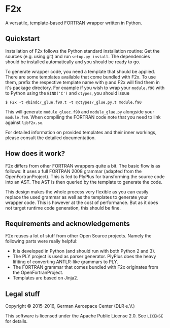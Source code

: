 # F2x
A versatile, template-based FORTRAN wrapper written in Python.

## Quickstart
Installation of F2x follows the Python standard installation routine: Get the sources (e.g. using git) and run `setup.py install`. The dependencies should be installed automatically and you should be ready to go.

To generate wrapper code, you need a template that should be applied. There are some templates available that come bundled with F2x. To use them, prefix the respective template name with `@` and F2x will find them in it's package directory. For example if you wish to wrap your `module.f90` with to Python using the `BIND('C')` and `ctypes`, you should issue

	$ F2x -t @bindc/_glue.f90.t -t @ctypes/_glue.py.t module.f90

This will generate `module_gluec.f90` and `module_glue.py` alongside your `module.f90`. When compiling the FORTRAN code note that you need to link against `libF2x.so`.

For detailed information on provided templates and their inner workings, please consult the detailed documentation.

## How does it work?
F2x differs from other FORTRAN wrappers quite a bit. The basic flow is as follows: It uses a full FORTRAN 2008 grammar (adapted from the OpenFortranProject). This is fed to PlyPlus for transforming the source code into an AST. The AST is then queried by the template to generate the code.

This design makes the whole process very flexible as you can easily replace the used grammar as well as the templates to generate your wrapper code. This is however at the cost of performance. But as it does not target runtime code generation, this should be fine.

## Requirements and acknowledgements
F2x reuses a lot of stuff from other Open Source projects. Namely the following parts were really helpful:

* It is developed in Python (and should run with both Python 2 and 3).
* The PLY project is used as parser generator. PlyPlus does the heavy lifiting of converting ANTLR-like grammars to PLY.
* The FORTRAN grammar that comes bundled with F2x originates from the OpenFortranProject.
* Templates are based on Jinja2.

## Legal stuff
Copyright &copy; 2015-2016, German Aerospace Center (DLR e.V.)

This software is licensed under the Apache Public License 2.0. See `LICENSE` for details.
